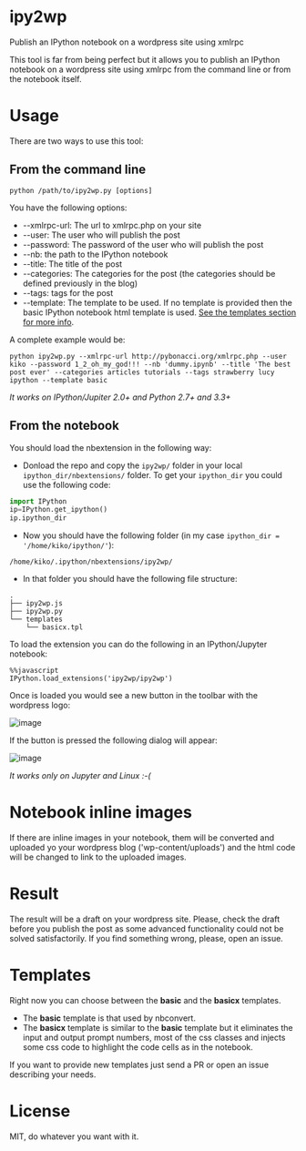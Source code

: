 ipy2wp
======

Publish an IPython notebook on a wordpress site using xmlrpc

This tool is far from being perfect but it allows you to publish an IPython notebook on a wordpress site using xmlrpc from the command line or from the notebook itself.

Usage
=====

There are two ways to use this tool:

From the command line
---------------------

    python /path/to/ipy2wp.py [options]

You have the following options:

* --xmlrpc-url: The url to xmlrpc.php on your site
* --user: The user who will publish the post
* --password: The password of the user who will publish the post
* --nb: the path to the IPython notebook
* --title: The title of the post
* --categories: The categories for the post (the categories should be defined previously in the blog)
* --tags: tags for the post
* --template: The template to be used. If no template is provided then the basic IPython notebook html template is used. [See the templates section for more info](https://github.com/Pybonacci/ipy2wp#templates).

A complete example would be:

    python ipy2wp.py --xmlrpc-url http://pybonacci.org/xmlrpc.php --user kiko --password 1_2_oh_my_god!!! --nb 'dummy.ipynb' --title 'The best post ever' --categories articles tutorials --tags strawberry lucy ipython --template basic

*It works on IPython/Jupiter 2.0+  and Python 2.7+ and 3.3+*

From the notebook
-----------------

You should load the nbextension in the following way:

* Donload the repo and copy the `ipy2wp/` folder in your local `ipython_dir/nbextensions/` folder. To get your `ipython_dir` you could use the following code:

```python
import IPython
ip=IPython.get_ipython()
ip.ipython_dir
```

* Now you should have the following folder (in my case `ipython_dir = '/home/kiko/ipython/'`):

`/home/kiko/.ipython/nbextensions/ipy2wp/`

* In that folder you should have the following file structure:

```
.
├── ipy2wp.js
├── ipy2wp.py
└── templates
    └── basicx.tpl
```

To load the extension you can do the following in an IPython/Jupyter notebook:

```
%%javascript
IPython.load_extensions('ipy2wp/ipy2wp')
```

Once is loaded you would see a new button in the toolbar with the wordpress logo:

![image](https://raw.githubusercontent.com/Pybonacci/ipy2wp/master/images/wordpress_button.png)

If the button is pressed the following dialog will appear:

![image](https://raw.githubusercontent.com/Pybonacci/ipy2wp/master/images/dialog.png)

*It works only on Jupyter and Linux :-(*

Notebook inline images
======================

If there are inline images in your notebook, them will be converted and uploaded yo your wordpress blog ('wp-content/uploads') and the html code will be changed to link to the uploaded images.

Result
======

The result will be a draft on your wordpress site. Please, check the draft before you publish the post as some advanced functionality could not be solved satisfactorily. If you find something wrong, please, open an issue.

Templates
=========

Right now you can choose between the **basic** and the **basicx** templates. 

* The **basic** template is that used by nbconvert.
* The **basicx** template is similar to the **basic** template but it eliminates the input and output prompt numbers, most of the css classes and injects some css code to highlight the code cells as in the notebook.

If you want to provide new templates just send a PR or open an issue describing your needs.

License
=======

MIT, do whatever you want with it.
